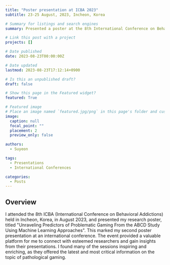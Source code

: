 ```yaml
---
title: "Poster presentation at ICBA 2023"
subtitle: 23-25 August, 2023, Incheon, Korea

# Summary for listings and search engines
summary: Presented a poster at the 8th International Conference on Behavioral Addictions (ICBA 2023).

# Link this post with a project
projects: []

# Date published
date: 2023-08-23T00:00:00Z

# Date updated
lastmod: 2023-08-23T17:12:14+0900

# Is this an unpublished draft?
draft: false

# Show this page in the Featured widget?
featured: True

# Featured image
# Place an image named `featured.jpg/png` in this page's folder and customize its options here.
image:
  caption: null
  focal_point: ""
  placement: 2
  preview_only: false

authors:
  - Suyeon

tags:
  - Presentations
  - International Conferences

categories:
  - Posts
---
```


## Overview

I attended the 8th ICBA (International Conference on Behavioral Addictions) held in Incheon, Korea, in August 2023, and presented my research poster, titled "Unraveling Predictors of Problematic Gaming From the ABCD Study Using Machine Learning Approaches". This marked my second poster presentation at an international conference. The event provided a valuable platform for me to connect with esteemed researchers and gain insights from their presentations. I found many of the sessions inspiring and enriching, as they offered the latest and most critical information on the topic of pathological gaming.
